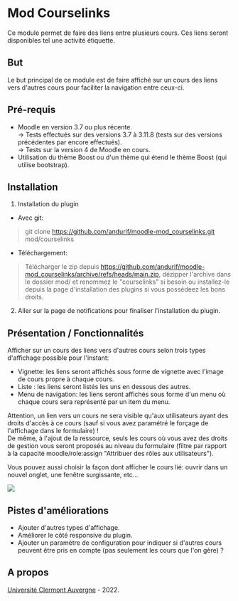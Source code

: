 Mod Courselinks
==================================
Ce module permet de faire des liens entre plusieurs cours. Ces liens seront disponibles tel une activité étiquette.

But
------------
Le but principal de ce module est de faire affiché sur un cours des liens vers d'autres cours pour faciliter la navigation entre ceux-ci.

Pré-requis
------------
- Moodle en version 3.7 ou plus récente.<br/>
  -> Tests effectués sur des versions 3.7 à 3.11.8 (tests sur des versions précédentes par encore effectués).<br/>
  -> Tests sur la version 4 de Moodle en cours.<br/>
- Utilisation du thème Boost ou d'un thème qui étend le thème Boost (qui utilise bootstrap).

Installation
------------
1. Installation du plugin

- Avec git:
> git clone https://github.com/andurif/moodle-mod_courselinks.git mod/courselinks

- Téléchargement:
> Télécharger le zip depuis https://github.com/andurif/moodle-mod_courselinks/archive/refs/heads/main.zip, dézipper l'archive dans le dossier mod/ et renommez le "courselinks" si besoin ou installez-le depuis la page d'installation des plugins si vous possédeez les bons droits.

2. Aller sur la page de notifications pour finaliser l'installation du plugin.

Présentation / Fonctionnalités
------------
Afficher sur un cours des liens vers d'autres cours selon trois types d'affichage possible pour l'instant:
- Vignette: les liens seront affichés sous forme de vignette avec l\'image de cours propre à chaque cours.</li>
- Liste : les liens seront listés les uns en dessous des autres.</li>
- Menu de navigation: les liens seront affichés sous forme d\'un menu où chaque cours sera représenté par un item du menu.
<p>Attention, un lien vers un cours ne sera visible qu'aux utilisateurs ayant des droits d'accès à ce cours (sauf si vous avez paramétré le forçage de l'affichage dans le formulaire) !<br/>
De même, à l'ajout de la ressource, seuls les cours où vous avez des droits de gestion vous seront proposés au niveau du formulaire 
(filtre par rapport à la capacité moodle/role:assign "Attribuer des rôles aux utilisateurs").</p>
<p>Vous pouvez aussi choisir la façon dont afficher le cours lié: ouvrir dans un nouvel onglet, une fenêtre surgissante, etc...</p>

<img src="https://i15.servimg.com/u/f15/17/05/22/27/course10.png" />

Pistes d'améliorations
-----
- Ajouter d'autres types d'affichage.
- Améliorer le côté responsive du plugin.
- Ajouter un paramètre de configuration pour indiquer si d'autres cours peuvent être pris en compte (pas seulement les cours que l'on gère) ?

A propos
------
<a href="https://www.uca.fr" target="_blank">Université Clermont Auvergne</a> - 2022.<br/>
